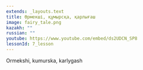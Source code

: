 ```yaml
---
extends: _layouts.text
title: Өрмекші, құмырсқа, қарлығаш
image: fairy_tale.png
kazakh: ""
russian: ""
youtube: https://www.youtube.com/embed/ds2UDCN_SP8
lessonId: 7_lesson
---
```

Ormekshi, kumurska, karlygash
